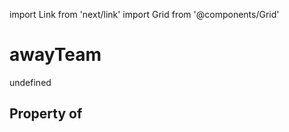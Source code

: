 import Link from 'next/link'
import Grid from '@components/Grid'

# awayTeam

undefined

## Property of



